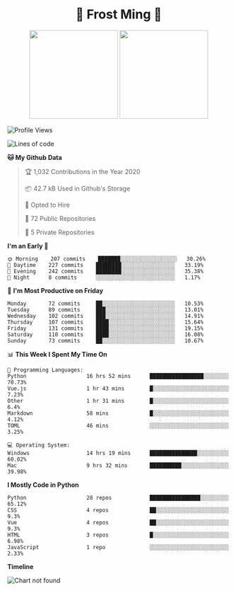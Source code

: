 <h1 align="center">🦄 Frost Ming 🐍</h1>

<p align="center">
  <img height="200" src="https://github-readme-stats.vercel.app/api?username=frostming&show_icons=true&theme=dracula&include_all_commits=true" />
  <img height="200" src="https://github-readme-stats.vercel.app/api/top-langs/?username=frostming&theme=dracula&show_icons=true" />
</p>

<!--START_SECTION:waka-->
![Profile Views](http://img.shields.io/badge/Profile%20Views-9-blue)

![Lines of code](https://img.shields.io/badge/From%20Hello%20World%20I%27ve%20Written-13.7%20million%20lines%20of%20code-blue)

**🐱 My Github Data** 

> 🏆 1,032 Contributions in the Year 2020
 > 
> 📦 42.7 kB Used in Github's Storage 
 > 
> 💼 Opted to Hire
 > 
> 📜 72 Public Repositories
 > 
> 🔑 5 Private Repositories 

**I'm an Early 🐤** 

```text
🌞 Morning    207 commits    ███████░░░░░░░░░░░░░░░░░░   30.26% 
🌆 Daytime    227 commits    ████████░░░░░░░░░░░░░░░░░   33.19% 
🌃 Evening    242 commits    ████████░░░░░░░░░░░░░░░░░   35.38% 
🌙 Night      8 commits      ░░░░░░░░░░░░░░░░░░░░░░░░░   1.17%

```
📅 **I'm Most Productive on Friday** 

```text
Monday       72 commits     ██░░░░░░░░░░░░░░░░░░░░░░░   10.53% 
Tuesday      89 commits     ███░░░░░░░░░░░░░░░░░░░░░░   13.01% 
Wednesday    102 commits    ███░░░░░░░░░░░░░░░░░░░░░░   14.91% 
Thursday     107 commits    ████░░░░░░░░░░░░░░░░░░░░░   15.64% 
Friday       131 commits    ████░░░░░░░░░░░░░░░░░░░░░   19.15% 
Saturday     110 commits    ████░░░░░░░░░░░░░░░░░░░░░   16.08% 
Sunday       73 commits     ██░░░░░░░░░░░░░░░░░░░░░░░   10.67%

```


📊 **This Week I Spent My Time On** 

```text
💬 Programming Languages: 
Python                   16 hrs 52 mins      █████████████████░░░░░░░░   70.73% 
Vue.js                   1 hr 43 mins        █░░░░░░░░░░░░░░░░░░░░░░░░   7.23% 
Other                    1 hr 31 mins        █░░░░░░░░░░░░░░░░░░░░░░░░   6.4% 
Markdown                 58 mins             █░░░░░░░░░░░░░░░░░░░░░░░░   4.12% 
TOML                     46 mins             ░░░░░░░░░░░░░░░░░░░░░░░░░   3.25%

💻 Operating System: 
Windows                  14 hrs 19 mins      ███████████████░░░░░░░░░░   60.02% 
Mac                      9 hrs 32 mins       ██████████░░░░░░░░░░░░░░░   39.98%

```

**I Mostly Code in Python** 

```text
Python                   28 repos            ████████████████░░░░░░░░░   65.12% 
CSS                      4 repos             ██░░░░░░░░░░░░░░░░░░░░░░░   9.3% 
Vue                      4 repos             ██░░░░░░░░░░░░░░░░░░░░░░░   9.3% 
HTML                     3 repos             █░░░░░░░░░░░░░░░░░░░░░░░░   6.98% 
JavaScript               1 repo              ░░░░░░░░░░░░░░░░░░░░░░░░░   2.33%

```


**Timeline**

![Chart not found](https://github.com/frostming/frostming/blob/master/charts/bar_graph.png) 


<!--END_SECTION:waka-->
